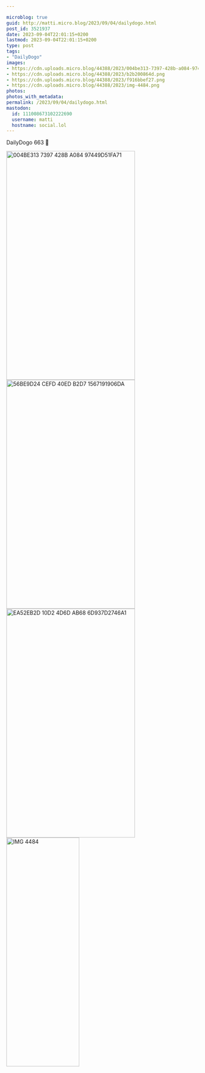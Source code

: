 ```yaml
---

microblog: true
guid: http://matti.micro.blog/2023/09/04/dailydogo.html
post_id: 3521937
date: 2023-09-04T22:01:15+0200
lastmod: 2023-09-04T22:01:15+0200
type: post
tags:
- "DailyDogo"
images:
- https://cdn.uploads.micro.blog/44388/2023/004be313-7397-428b-a084-97449d51fa71.png
- https://cdn.uploads.micro.blog/44388/2023/b2b200864d.png
- https://cdn.uploads.micro.blog/44388/2023/f916bbef27.png
- https://cdn.uploads.micro.blog/44388/2023/img-4484.png
photos:
photos_with_metadata:
permalink: /2023/09/04/dailydogo.html
mastodon:
  id: 111008673102222690
  username: matti
  hostname: social.lol
---
```

DailyDogo 663 🐶

<img src="uploads/2023/004be313-7397-428b-a084-97449d51fa71.png" alt="004BE313 7397 428B A084 97449D51FA71" title="004BE313-7397-428B-A084-97449D51FA71.png" border="0" width="337" height="600" />

<img src="uploads/2023/b2b200864d.png" alt="56BE9D24 CEFD 40ED B2D7 1567191906DA" title="56BE9D24-CEFD-40ED-B2D7-1567191906DA.png" border="0" width="337" height="600" />

<img src="uploads/2023/f916bbef27.png" alt="EA52EB2D 10D2 4D6D AB68 6D937D2746A1" title="EA52EB2D-10D2-4D6D-AB68-6D937D2746A1.png" border="0" width="337" height="600" />

<img src="uploads/2023/img-4484.png" alt="IMG 4484" title="IMG_4484.png" border="0" width="191" height="600" />
